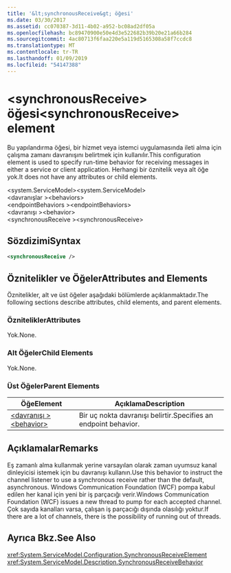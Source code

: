 ```yaml
---
title: '&lt;synchronousReceive&gt; öğesi'
ms.date: 03/30/2017
ms.assetid: cc070387-3d11-4b02-a952-bc08ad2df05a
ms.openlocfilehash: bc89470900e50e4d3e522682b39b20e21a66b284
ms.sourcegitcommit: 4ac80713f6faa220e5a119d5165308a58f7ccdc8
ms.translationtype: MT
ms.contentlocale: tr-TR
ms.lasthandoff: 01/09/2019
ms.locfileid: "54147388"
---
```

# <a name="ltsynchronousreceivegt-element"></a><span data-ttu-id="a1b9c-102">&lt;synchronousReceive&gt; öğesi</span><span class="sxs-lookup"><span data-stu-id="a1b9c-102">&lt;synchronousReceive&gt; element</span></span>
<span data-ttu-id="a1b9c-103">Bu yapılandırma öğesi, bir hizmet veya istemci uygulamasında ileti alma için çalışma zamanı davranışını belirtmek için kullanılır.</span><span class="sxs-lookup"><span data-stu-id="a1b9c-103">This configuration element is used to specify run-time behavior for receiving messages in either a service or client application.</span></span> <span data-ttu-id="a1b9c-104">Herhangi bir öznitelik veya alt öğe yok.</span><span class="sxs-lookup"><span data-stu-id="a1b9c-104">It does not have any attributes or child elements.</span></span>  
  
 <span data-ttu-id="a1b9c-105">\<system.ServiceModel></span><span class="sxs-lookup"><span data-stu-id="a1b9c-105">\<system.ServiceModel></span></span>  
<span data-ttu-id="a1b9c-106">\<davranışlar ></span><span class="sxs-lookup"><span data-stu-id="a1b9c-106">\<behaviors></span></span>  
<span data-ttu-id="a1b9c-107">\<endpointBehaviors ></span><span class="sxs-lookup"><span data-stu-id="a1b9c-107">\<endpointBehaviors></span></span>  
<span data-ttu-id="a1b9c-108">\<davranışı ></span><span class="sxs-lookup"><span data-stu-id="a1b9c-108">\<behavior></span></span>  
<span data-ttu-id="a1b9c-109">\<synchronousReceive ></span><span class="sxs-lookup"><span data-stu-id="a1b9c-109">\<synchronousReceive></span></span>  
  
## <a name="syntax"></a><span data-ttu-id="a1b9c-110">Sözdizimi</span><span class="sxs-lookup"><span data-stu-id="a1b9c-110">Syntax</span></span>  
  
```xml  
<synchronousReceive />
```  
  
## <a name="attributes-and-elements"></a><span data-ttu-id="a1b9c-111">Öznitelikler ve Öğeler</span><span class="sxs-lookup"><span data-stu-id="a1b9c-111">Attributes and Elements</span></span>  
 <span data-ttu-id="a1b9c-112">Öznitelikler, alt ve üst öğeler aşağıdaki bölümlerde açıklanmaktadır.</span><span class="sxs-lookup"><span data-stu-id="a1b9c-112">The following sections describe attributes, child elements, and parent elements.</span></span>  
  
### <a name="attributes"></a><span data-ttu-id="a1b9c-113">Öznitelikler</span><span class="sxs-lookup"><span data-stu-id="a1b9c-113">Attributes</span></span>  
 <span data-ttu-id="a1b9c-114">Yok.</span><span class="sxs-lookup"><span data-stu-id="a1b9c-114">None.</span></span>  
  
### <a name="child-elements"></a><span data-ttu-id="a1b9c-115">Alt Öğeler</span><span class="sxs-lookup"><span data-stu-id="a1b9c-115">Child Elements</span></span>  
 <span data-ttu-id="a1b9c-116">Yok.</span><span class="sxs-lookup"><span data-stu-id="a1b9c-116">None.</span></span>  
  
### <a name="parent-elements"></a><span data-ttu-id="a1b9c-117">Üst Öğeler</span><span class="sxs-lookup"><span data-stu-id="a1b9c-117">Parent Elements</span></span>  
  
|<span data-ttu-id="a1b9c-118">Öğe</span><span class="sxs-lookup"><span data-stu-id="a1b9c-118">Element</span></span>|<span data-ttu-id="a1b9c-119">Açıklama</span><span class="sxs-lookup"><span data-stu-id="a1b9c-119">Description</span></span>|  
|-------------|-----------------|  
|[<span data-ttu-id="a1b9c-120">\<davranışı ></span><span class="sxs-lookup"><span data-stu-id="a1b9c-120">\<behavior></span></span>](../../../../../docs/framework/configure-apps/file-schema/wcf/behavior-of-endpointbehaviors.md)|<span data-ttu-id="a1b9c-121">Bir uç nokta davranışı belirtir.</span><span class="sxs-lookup"><span data-stu-id="a1b9c-121">Specifies an endpoint behavior.</span></span>|  
  
## <a name="remarks"></a><span data-ttu-id="a1b9c-122">Açıklamalar</span><span class="sxs-lookup"><span data-stu-id="a1b9c-122">Remarks</span></span>  
 <span data-ttu-id="a1b9c-123">Eş zamanlı alma kullanmak yerine varsayılan olarak zaman uyumsuz kanal dinleyicisi istemek için bu davranışı kullanın.</span><span class="sxs-lookup"><span data-stu-id="a1b9c-123">Use this behavior to instruct the channel listener to use a synchronous receive rather than the default, asynchronous.</span></span> <span data-ttu-id="a1b9c-124">Windows Communication Foundation (WCF) pompa kabul edilen her kanal için yeni bir iş parçacığı verir.</span><span class="sxs-lookup"><span data-stu-id="a1b9c-124">Windows Communication Foundation (WCF) issues a new thread to pump for each accepted channel.</span></span> <span data-ttu-id="a1b9c-125">Çok sayıda kanalları varsa, çalışan iş parçacığı dışında olasılığı yoktur.</span><span class="sxs-lookup"><span data-stu-id="a1b9c-125">If there are a lot of channels, there is the possibility of running out of threads.</span></span>  
  
## <a name="see-also"></a><span data-ttu-id="a1b9c-126">Ayrıca Bkz.</span><span class="sxs-lookup"><span data-stu-id="a1b9c-126">See Also</span></span>  
 <xref:System.ServiceModel.Configuration.SynchronousReceiveElement>  
 <xref:System.ServiceModel.Description.SynchronousReceiveBehavior>
